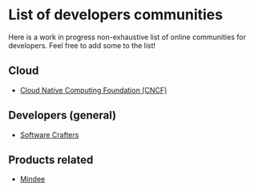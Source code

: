 # List of developers communities
Here is a work in progress non-exhaustive list of online communities for developers. Feel free to add some to the list!

## Cloud

- [Cloud Native Computing Foundation (CNCF)](https://slack.cncf.io)

## Developers (general)

- [Software Crafters](http://slack.softwarecraftsmanship.org)

## Products related

- [Mindee](https://join.slack.com/t/mindee-community/shared_invite/zt-uzgmljfl-MotFVfH~IdEZxjp~0zldww)
